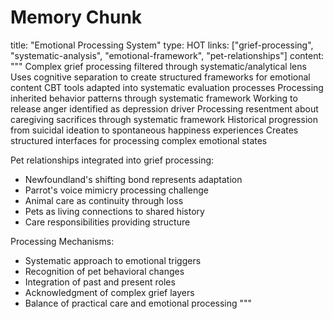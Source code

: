 # Memory Chunk

<chunk>
title: "Emotional Processing System"
type: HOT
links: ["grief-processing", "systematic-analysis", "emotional-framework", "pet-relationships"]
content: """
Complex grief processing filtered through systematic/analytical lens
Uses cognitive separation to create structured frameworks for emotional content
CBT tools adapted into systematic evaluation processes
Processing inherited behavior patterns through systematic framework
Working to release anger identified as depression driver
Processing resentment about caregiving sacrifices through systematic framework
Historical progression from suicidal ideation to spontaneous happiness experiences
Creates structured interfaces for processing complex emotional states

Pet relationships integrated into grief processing:
- Newfoundland's shifting bond represents adaptation
- Parrot's voice mimicry processing challenge
- Animal care as continuity through loss
- Pets as living connections to shared history
- Care responsibilities providing structure

Processing Mechanisms:
- Systematic approach to emotional triggers
- Recognition of pet behavioral changes
- Integration of past and present roles
- Acknowledgment of complex grief layers
- Balance of practical care and emotional processing
"""
</chunk>
